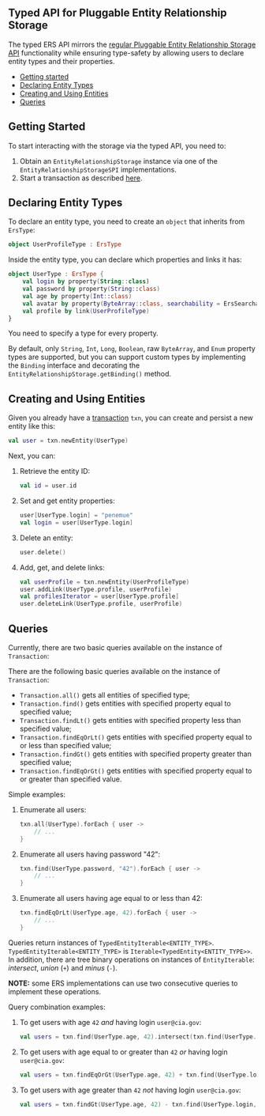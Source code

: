 ## Typed API for Pluggable Entity Relationship Storage

The typed ERS API mirrors the [regular Pluggable Entity Relationship Storage API](../readme.md) functionality 
while ensuring type-safety by allowing users to declare entity types and their properties.

- [Getting started](#getting-started)
- [Declaring Entity Types](#declaring-entity-types)
- [Creating and Using Entities](#creating-and-using-entities)
- [Queries](#queries)

## Getting Started

To start interacting with the storage via the typed API, you need to:
1. Obtain an `EntityRelationshipStorage` instance via one of the `EntityRelationshipStorageSPI` implementations.
2. Start a transaction as described [here](../readme.md#transactions).

## Declaring Entity Types

To declare an entity type, you need to create an `object` that inherits from `ErsType`:
```kotlin
object UserProfileType : ErsType
```

Inside the entity type, you can declare which properties and links it has:
```kotlin
object UserType : ErsType {
    val login by property(String::class)
    val password by property(String::class)
    val age by property(Int::class)
    val avatar by property(ByteArray::class, searchability = ErsSearchability.NonSearchable)
    val profile by link(UserProfileType)
}
```

You need to specify a type for every property.

By default, only `String`, `Int`, `Long`, `Boolean`, raw `ByteArray`, and `Enum` property types are supported,
but you can support custom types by implementing the `Binding` interface and decorating
the `EntityRelationshipStorage.getBinding()` method.

## Creating and Using Entities

Given you already have a [transaction](../readme.md#transactions) `txn`, you can create and persist a new entity like this:
```kotlin
val user = txn.newEntity(UserType)
```

Next, you can:
1. Retrieve the entity ID:
    ```kotlin
    val id = user.id
    ```
2. Set and get entity properties:
   ```kotlin
   user[UserType.login] = "penemue"
   val login = user[UserType.login]
   ```
3. Delete an entity:
   ```kotlin
   user.delete()
   ```
4. Add, get, and delete links:
   ```kotlin
   val userProfile = txn.newEntity(UserProfileType)
   user.addLink(UserType.profile, userProfile)
   val profilesIterator = user[UserType.profile]
   user.deleteLink(UserType.profile, userProfile)
   ```

## Queries

Currently, there are two basic queries available on the instance of `Transaction`:

There are the following basic queries available on the instance of `Transaction`:

- `Transaction.all()` gets all entities of specified type;
- `Transaction.find()` gets entities with specified property equal to specified value;
- `Transaction.findLt()` gets entities with specified property less than specified value;
- `Transaction.findEqOrLt()` gets entities with specified property equal to or less than specified
  value;
- `Transaction.findGt()` gets entities with specified property greater than specified value;
- `Transaction.findEqOrGt()` gets entities with specified property equal to or greater than specified
  value.

Simple examples:
1. Enumerate all users:
    ```kotlin
    txn.all(UserType).forEach { user ->
        // ...
    }
    ```
2. Enumerate all users having password "42":
    ```kotlin
    txn.find(UserType.password, "42").forEach { user ->
        // ...
    }
    ```
3. Enumerate all users having age equal to or less than 42:
   ```kotlin
   txn.findEqOrLt(UserType.age, 42).forEach { user ->
       // ...
   }
   ```

Queries return instances of `TypedEntityIterable<ENTITY_TYPE>`. `TypedEntityIterable<ENTITY_TYPE>` is 
`Iterable<TypedEntity<ENTITY_TYPE>>`. In addition, there are tree binary operations on instances of `EntityIterable`:
_intersect_, _union_ (`+`) and _minus_ (`-`).

**NOTE:** some ERS implementations can use two consecutive queries to implement these operations.

Query combination examples:
1. To get users with age `42` _and_ having login `user@cia.gov`:
    ```kotlin
    val users = txn.find(UserType.age, 42).intersect(txn.find(UserType.login, "user@cia.gov")) 
    ```
2. To get users with age equal to or greater than `42` _or_ having login `user@cia.gov`:
    ```kotlin
    val users = txn.findEqOrGt(UserType.age, 42) + txn.find(UserType.login, "user@cia.gov") 
    ```
3. To get users with age greater than `42` _not_ having login `user@cia.gov`:
    ```kotlin
    val users = txn.findGt(UserType.age, 42) - txn.find(UserType.login, "user@cia.gov") 
    ```
